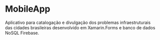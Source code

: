 # MobileApp
Aplicativo para catalogação e divulgação dos problemas infraestruturais das cidades brasileiras desenvolvido em Xamarin.Forms e banco de dados NoSQL Firebase.
